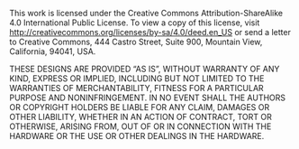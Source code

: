 This work is licensed under the Creative Commons Attribution-ShareAlike 4.0 International Public License. To view a copy of this license, visit http://creativecommons.org/licenses/by-sa/4.0/deed.en_US or send a letter to Creative Commons, 444 Castro Street, Suite 900, Mountain View, California, 94041, USA.

THESE DESIGNS ARE PROVIDED “AS IS”, WITHOUT WARRANTY OF ANY KIND, EXPRESS OR IMPLIED, INCLUDING BUT NOT LIMITED TO THE WARRANTIES OF MERCHANTABILITY, FITNESS FOR A PARTICULAR PURPOSE AND NONINFRINGEMENT. IN NO EVENT SHALL THE AUTHORS OR COPYRIGHT HOLDERS BE LIABLE FOR ANY CLAIM, DAMAGES OR OTHER LIABILITY, WHETHER IN AN ACTION OF CONTRACT, TORT OR OTHERWISE, ARISING FROM, OUT OF OR IN CONNECTION WITH THE HARDWARE OR THE USE OR OTHER DEALINGS IN THE HARDWARE.
